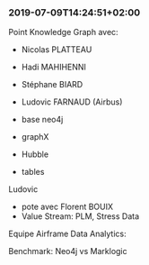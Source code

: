 
### 2019-07-09T14:24:51+02:00

Point Knowledge Graph avec:
- Nicolas PLATTEAU
- Hadi MAHIHENNI
- Stéphane BIARD
- Ludovic FARNAUD (Airbus)



- base neo4j
- graphX
- Hubble
- tables


Ludovic
- pote avec Florent BOUIX
- Value Stream: PLM, Stress Data

Equipe Airframe Data Analytics:

Benchmark: Neo4j vs Marklogic
